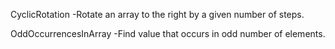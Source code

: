 CyclicRotation
-Rotate an array to the right by a given number of steps.

OddOccurrencesInArray
-Find value that occurs in odd number of elements.
